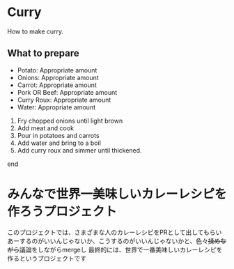 # Curry
How to make curry.

## What to prepare
- Potato: Appropriate amount
- Onions: Appropriate amount
- Carrot: Appropriate amount
- Pork OR Beef: Appropriate amount
- Curry Roux: Appropriate amount
- Water: Appropriate amount

1. Fry chopped onions until light brown
2. Add meat and cook
3. Pour in potatoes and carrots
4. Add water and bring to a boil
5. Add curry roux and simmer until thickened.

end

# みんなで世界一美味しいカレーレシピを作ろうプロジェクト
このプロジェクトでは、さまざまな人のカレーレシピをPRとして出してもらい
あーするのがいいんじゃないか、こうするのがいいんじゃないかと、色々~~揉めながら~~議論をしながらmergeし
最終的には、世界で一番美味しいカレーレシピを作るというプロジェクトです
